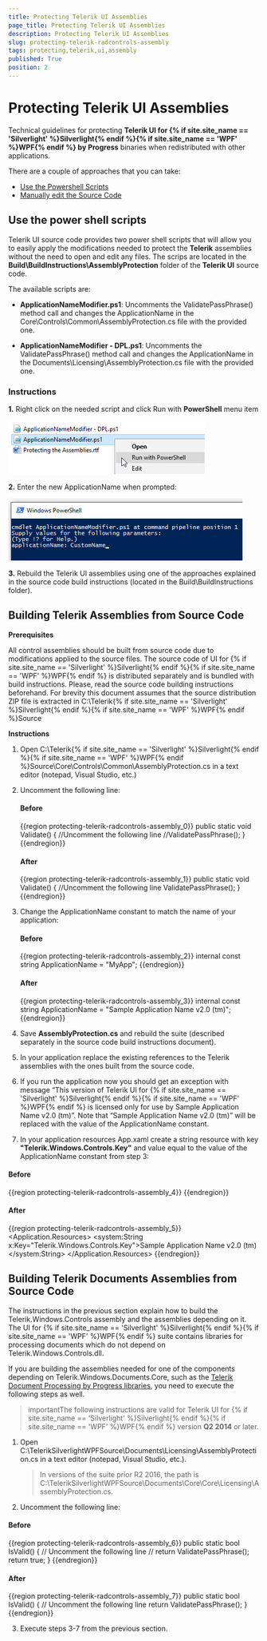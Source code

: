 ```yaml
---
title: Protecting Telerik UI Assemblies
page_title: Protecting Telerik UI Assemblies
description: Protecting Telerik UI Assemblies
slug: protecting-telerik-radcontrols-assembly
tags: protecting,telerik,ui,assembly
published: True
position: 2
---
```


# Protecting Telerik UI Assemblies

Technical guidelines for protecting **Telerik UI for {% if site.site_name == 'Silverlight' %}Silverlight{% endif %}{% if site.site_name == 'WPF' %}WPF{% endif %} by Progress** binaries when redistributed with other applications.
     
There are a couple of approaches that you can take:
* [Use the Powershell Scripts](#use-the-power-shell-scripts)
* [Manually edit the Source Code](#building-telerik-assemblies-from-source-code)

## Use the power shell scripts

Telerik UI source code provides two power shell scripts that will allow you to easily apply the modifications  needed to protect the **Telerik** assemblies without the need to open and edit any files. The scrips are located in the **Build\BuildInstructions\AssemblyProtection** folder of the **Telerik UI** source code. 

The available scripts are: 

* **ApplicationNameModifier.ps1**: Uncomments the ValidatePassPhrase() method call and changes the ApplicationName in the Core\Controls\Common\AssemblyProtection.cs file with the provided one. 

* **ApplicationNameModifier - DPL.ps1**: Uncomments the ValidatePassPhrase() method call and changes the ApplicationName in the Documents\Licensing\AssemblyProtection.cs file with the provided one.

### Instructions

**1.** Right click on the needed script and click Run with **PowerShell** menu item

![run script with PowerShell](../images/installation-powershell-image1.png)

**2.** Enter the new ApplicationName when prompted: 

![change the application name](../images/installation-powershell-image2.png)

**3.** Rebuild the Telerik UI assemblies using one of the approaches explained in the source code build instructions (located in the Build\BuildInstructions folder). 


## Building Telerik Assemblies from Source Code 

__Prerequisites__

All control assemblies should be built from source code due to modifications applied to the source files. The source code of UI for {% if site.site_name == 'Silverlight' %}Silverlight{% endif %}{% if site.site_name == 'WPF' %}WPF{% endif %} is distributed separately and is bundled with build instructions. Please, read the source code building instructions beforehand. For brevity this document assumes that the source distribution ZIP file is extracted in C:\Telerik{% if site.site_name == 'Silverlight' %}Silverlight{% endif %}{% if site.site_name == 'WPF' %}WPF{% endif %}Source
        
__Instructions__

1. Open C:\Telerik{% if site.site_name == 'Silverlight' %}Silverlight{% endif %}{% if site.site_name == 'WPF' %}WPF{% endif %}Source\Core\Controls\Common\AssemblyProtection.cs in a text editor (notepad, Visual Studio, etc.)
            
2. Uncomment the following line:

	#### __Before__
	
	{{region protecting-telerik-radcontrols-assembly_0}}
        public static void Validate()
		{
		    //Uncomment the following line
		    //ValidatePassPhrase();
		}
	{{endregion}}
	
	#### __After__
	
	{{region protecting-telerik-radcontrols-assembly_1}}
        public static void Validate()
		{
		    //Uncomment the following line
		    ValidatePassPhrase();
		}
	{{endregion}}

3. Change the ApplicationName constant to match the name of your application:

	#### __Before__
	
	{{region protecting-telerik-radcontrols-assembly_2}}
		internal const string ApplicationName = "MyApp";
	{{endregion}}
	
	#### __After__
	
	{{region protecting-telerik-radcontrols-assembly_3}}
		internal const string ApplicationName = "Sample Application Name v2.0 (tm)";
	{{endregion}}


4. Save __AssemblyProtection.cs__ and rebuild the suite (described separately in the source code build instructions document).
            
5. In your application replace the existing references to the Telerik assemblies with the ones built from the source code.

6. If you run the application now you should get an exception with message “This version of Telerik UI for {% if site.site_name == 'Silverlight' %}Silverlight{% endif %}{% if site.site_name == 'WPF' %}WPF{% endif %} is licensed only for use by Sample Application Name v2.0 (tm)”. Note that “Sample Application Name v2.0 (tm)” will be replaced with the value of the ApplicationName constant.
            
7. In your application resources App.xaml create a string resource with key __"Telerik.Windows.Controls.Key"__ and value equal to the value of the ApplicationName constant from step 3:
            
#### __Before__

{{region protecting-telerik-radcontrols-assembly_4}}
	<Application 
	    xmlns="http://schemas.microsoft.com/client/2007"
	    xmlns:x="http://schemas.microsoft.com/winfx/2006/xaml" 
	    x:Class="...">
	</Application>
{{endregion}}

#### __After__

{{region protecting-telerik-radcontrols-assembly_5}}
	<Application 
	      xmlns="http://schemas.microsoft.com/client/2007"
	      xmlns:x="http://schemas.microsoft.com/winfx/2006/xaml" 
	      xmlns:system="clr-namespace:System;assembly=mscorlib"
	      x:Class="...">
	        <Application.Resources>
	            <system:String x:Key="Telerik.Windows.Controls.Key">Sample Application Name v2.0 (tm)</system:String>
	        </Application.Resources>
	</Application>
{{endregion}}

## Building Telerik Documents Assemblies from Source Code

The instructions in the previous section explain how to build the Telerik.Windows.Controls assembly and the assemblies depending on it. The UI for {% if site.site_name == 'Silverlight' %}Silverlight{% endif %}{% if site.site_name == 'WPF' %}WPF{% endif %} suite contains libraries for processing documents which do not depend on Telerik.Windows.Controls.dll. 

If you are building the assemblies needed for one of the components depending on Telerik.Windows.Documents.Core, such as the [Telerik Document Processing by Progress libraries](http://docs.telerik.com/devtools/document-processing/introduction), you need to execute the following steps as well.
        
>importantThe following instructions are valid for Telerik UI for {% if site.site_name == 'Silverlight' %}Silverlight{% endif %}{% if site.site_name == 'WPF' %}WPF{% endif %} version __Q2 2014__ or later.
          
1. Open C:\TelerikSilverlightWPFSource\Documents\Licensing\AssemblyProtection.cs in a text editor (notepad, Visual Studio, etc.).

	>In versions of the suite prior R2 2016, the path is C:\TelerikSilverlightWPFSource\Documents\Core\Core\Licensing\AssemblyProtection.cs.
            

2. Uncomment the following line:
            
#### __Before__

{{region protecting-telerik-radcontrols-assembly_6}}
	public static bool IsValid()
	{
	    // Uncomment the following line
	    // return ValidatePassPhrase();
	    return true;
	}
{{endregion}}

#### __After__

{{region protecting-telerik-radcontrols-assembly_7}}
	public static bool IsValid()
	{
	    // Uncomment the following line
	    return ValidatePassPhrase();
	}
{{endregion}}

3. Execute steps 3-7 from the previous section.

